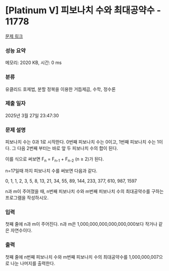 # [Platinum V] 피보나치 수와 최대공약수 - 11778 

[문제 링크](https://www.acmicpc.net/problem/11778) 

### 성능 요약

메모리: 2020 KB, 시간: 0 ms

### 분류

유클리드 호제법, 분할 정복을 이용한 거듭제곱, 수학, 정수론

### 제출 일자

2025년 3월 27일 23:47:30

### 문제 설명

<p style="user-select: auto !important;">피보나치 수는 0과 1로 시작한다. 0번째 피보나치 수는 0이고, 1번째 피보나치 수는 1이다. 그 다음 2번째 부터는 바로 앞 두 피보나치 수의 합이 된다.</p>

<p style="user-select: auto !important;">이를 식으로 써보면 F<sub style="user-select: auto !important;">n</sub> = F<sub style="user-select: auto !important;">n-1</sub> + F<sub style="user-select: auto !important;">n-2</sub> (n ≥ 2)가 된다.</p>

<p style="user-select: auto !important;">n=17일때 까지 피보나치 수를 써보면 다음과 같다.</p>

<p style="user-select: auto !important;">0, 1, 1, 2, 3, 5, 8, 13, 21, 34, 55, 89, 144, 233, 377, 610, 987, 1597</p>

<p style="user-select: auto !important;">n과 m이 주어졌을 때, n번째 피보나치 수와 m번째 피보나치 수의 최대공약수를 구하는 프로그램을 작성하시오.</p>

### 입력 

 <p style="user-select: auto !important;">첫째 줄에 n과 m이 주어진다. n과 m은 1,000,000,000,000,000,000보다 작거나 같은 자연수이다.</p>

### 출력 

 <p style="user-select: auto !important;">첫째 줄에 n번째 피보나치 수와 m번째 피보나치 수의 최대공약수를 1,000,000,007으로 나눈 나머지를 출력한다.</p>

